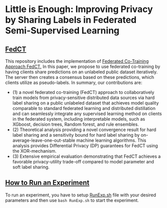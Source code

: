 # Little is Enough: Improving Privacy by Sharing Labels in Federated Semi-Supervised Learning

## [FedCT](#FedCT)
This repository includes the implementation of [Federated Co-Training Approach FedCT.](https://arxiv.org/pdf/2310.05696.pdf) In this paper, we propose to use federated co-training by having clients share predictions on an unlabeled public dataset iteratively. The server then creates a consensus based on these predictions, which clients utilize as pseudo-labels. In summary, our contributions are:

- (1) a novel federated co-training (FedCT) approach to collaboratively train models from privacy-sensitive distributed data sources via hard label sharing on a public unlabeled dataset that achieves model quality comparable to standard federated learning and distributed distillation and can seamlessly integrate any supervised learning method on clients in the federated system, including interpretable models, such as XGboost, decision trees, Random forest, and rule ensembles.
- (2) Theoretical analysis providing a novel convergence result for hard label sharing and a sensitivity bound for hard label sharing by on-average-leave-one-out-stable machine learning algorithms. This analysis provides Differential Privacy (DP) guarantees for FedCT using the XOR-mechanism.
- (3) Extensive empirical evaluation demonstrating that FedCT achieves a favorable privacy-utility trade-off compared to model parameter and soft label sharing.



## [How to Run an Experiment](#How-to-Run-an-Experiment)
To run an experiment, you have to setup [RunExp.sh](https://github.com/kampmichael/distributedcotraining/blob/main/RunExp.sh) file with your desired parameters and then use `bash RunExp.sh` to start the experiment.
<!---
## [Citation](#citation)
If you use our work, please cite the following paper:

```bibtex
@article{abourayya2023protecting,
  title={Protecting Sensitive Data through Federated Co-Training},
  author={Abourayya, Amr and Kleesiek, Jens and Rao, Kanishka and Ayday, Erman and Rao, Bharat and Webb, Geoff and Kamp, Michael},
  journal={arXiv preprint arXiv:2310.05696},
  year={2023}



